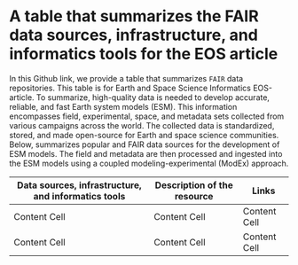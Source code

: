 # A table that summarizes the FAIR data sources, infrastructure, and informatics tools for the EOS article
In this Github link, we provide a table that summarizes `FAIR` data repositories. 
This table is for Earth and Space Science Informatics EOS-article. 
To summarize, high-quality data is needed to develop accurate, reliable, and fast Earth system models (ESM). 
This information encompasses field, experimental, space, and metadata sets collected from various campaigns across the world. 
The collected data is standardized, stored, and made open-source for Earth and space science communities. 
Below, summarizes popular and FAIR data sources for the development of ESM models. 
The field and metadata are then processed and ingested into the ESM models using a coupled modeling-experimental (ModEx) approach.

| **Data sources, infrastructure, and informatics tools**  | **Description of the resource** | **Links**         |
| -----------------------------------------------------| --------------------------- | ------------- |
| Content Cell  | Content Cell  | Content Cell  |
| Content Cell  | Content Cell  | Content Cell  |
